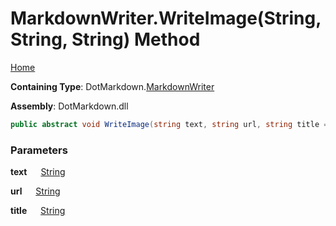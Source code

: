 # MarkdownWriter\.WriteImage\(String, String, String\) Method

[Home](../../../README.md)

**Containing Type**: DotMarkdown\.[MarkdownWriter](../README.md)

**Assembly**: DotMarkdown\.dll

```csharp
public abstract void WriteImage(string text, string url, string title = null)
```

### Parameters

**text** &emsp; [String](https://docs.microsoft.com/en-us/dotnet/api/system.string)

**url** &emsp; [String](https://docs.microsoft.com/en-us/dotnet/api/system.string)

**title** &emsp; [String](https://docs.microsoft.com/en-us/dotnet/api/system.string)